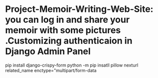 # Project-Memoir-Writing-Web-Site: you can  log in and share  your  memoir with some pictures .Customizing authenticaion in Django Admin Panel

pip install django-crispy-form
python -m pip insatll pillow 
nexturl 
related_name
enctype="multipart/form-data
<div id="carouselExampleSlidesOnly" class="carousel slide" data-ride="carousel">
